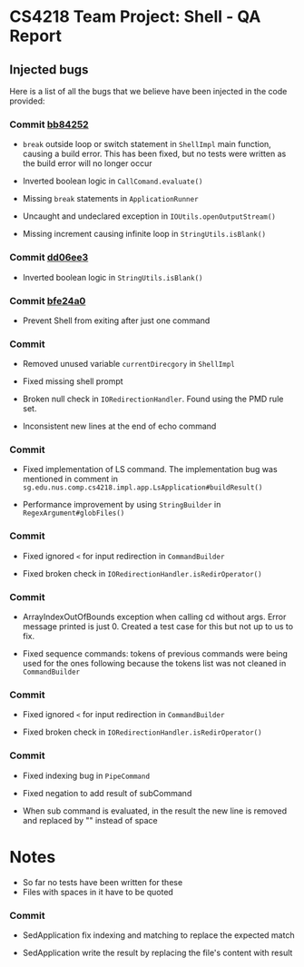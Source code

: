 # CS4218 Team Project: Shell - QA Report

## Injected bugs

Here is a list of all the bugs that we believe have been injected in the code provided:

### Commit [bb84252](https://github.com/nus-cs4218/cs4218-project-ay1920-s2-2020-team03/commit/bb84252d532ffae18a2cf674bc045e46198af2f2)

* `break` outside loop or switch statement in `ShellImpl` main function, causing a build error. This has been fixed, but no tests were written as the build error will no longer occur

* Inverted boolean logic in `CallComand.evaluate()`

* Missing `break` statements in `ApplicationRunner`

* Uncaught and undeclared exception in `IOUtils.openOutputStream()`

* Missing increment causing infinite loop in `StringUtils.isBlank()`

### Commit [dd06ee3](https://github.com/nus-cs4218/cs4218-project-ay1920-s2-2020-team03/commit/dd06ee3a0de623e63c01c7700206085937ed66cb)

* Inverted boolean logic in `StringUtils.isBlank()`

### Commit [bfe24a0](https://github.com/nus-cs4218/cs4218-project-ay1920-s2-2020-team03/pull/1/commits/bfe24a05f971d3a0a185ab2b7d7a0e2199e0ce45)

* Prevent Shell from exiting after just one command

### Commit []()

* Removed unused variable `currentDirecgory` in `ShellImpl`

* Fixed missing shell prompt

* Broken null check in `IORedirectionHandler`. Found using the PMD rule set.

* Inconsistent new lines at the end of echo command


### Commit []()

* Fixed implementation of LS command. The implementation bug was mentioned in comment in `sg.edu.nus.comp.cs4218.impl.app.LsApplication#buildResult()`

* Performance improvement by using `StringBuilder` in `RegexArgument#globFiles()`

### Commit []()

* Fixed ignored `<` for input redirection in `CommandBuilder`

* Fixed broken check in `IORedirectionHandler.isRedirOperator()`

### Commit []()

* ArrayIndexOutOfBounds exception when calling cd without args. Error message printed is just 0. Created a test case for this but not up to us to fix.

* Fixed sequence commands: tokens of previous commands were being used for the ones following because the tokens list was not cleaned in `CommandBuilder`

### Commit []()

* Fixed ignored `<` for input redirection in `CommandBuilder`

* Fixed broken check in `IORedirectionHandler.isRedirOperator()`


### Commit []()

* Fixed indexing bug in `PipeCommand`
 
* Fixed negation to add result of subCommand

* When sub command is evaluated, in the result the new line is removed and replaced by "" instead of space



# Notes
- So far no tests have been written for these
- Files with spaces in it have to be quoted



### Commit []()

* SedApplication fix indexing and matching to replace the expected match

* SedApplication write the result by replacing the file's content with result